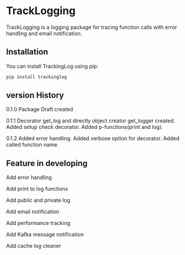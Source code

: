 # TrackLogging

TrackLogging is a logging package for tracing function calls with error handling and email notification.

## Installation

You can install TrackingLog using pip:

```bash
pip install trackinglog

```

## version History

0.1.0 Package Draft created

0.1.1 Decorator get_log and directly object creator get_logger created. Added setup check decorator. Added p-functions(print and log).

0.1.2 Added error handling. Added verbose option for decorator. Added called function name.

## Feature in developing

Add error handling

Add print to log functions

Add public and private log

Add email notification

Add performance tracking

Add Kafka message notification

Add cache log cleaner